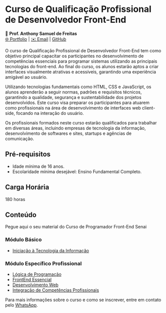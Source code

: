 # Curso de Qualificação Profissional de Desenvolvedor Front-End

🚀 **Prof. Anthony Samuel de Freitas**  
[🌐 Portfolio](https://sammyfreitas.github.io/portfolioSite/) | [✉️ Email](mailto:anthony.freitas@docente.senai.br) | [GitHub](https://github.com/sammyfreitas)

O curso de Qualificação Profissional de Desenvolvedor Front-End tem como objetivo principal capacitar os participantes no desenvolvimento de competências essenciais para programar sistemas utilizando as principais tecnologias do front-end. Ao final do curso, os alunos estarão aptos a criar interfaces visualmente atrativas e acessíveis, garantindo uma experiência amigável ao usuário.

Utilizando tecnologias fundamentais como HTML, CSS e JavaScript, os alunos aprenderão a seguir normas, padrões e requisitos técnicos, garantindo a qualidade, segurança e sustentabilidade dos projetos desenvolvidos. Este curso visa preparar os participantes para atuarem como profissionais na área de desenvolvimento de interfaces web client-side, focando na interação do usuário.

Os profissionais formados neste curso estarão qualificados para trabalhar em diversas áreas, incluindo empresas de tecnologia da informação, desenvolvimento de softwares e sites, startups e agências de comunicação.

## Pré-requisitos
- Idade mínima de 16 anos.
- Escolaridade mínima desejável: Ensino Fundamental Completo.

## Carga Horária
180 horas

## Conteúdo
Pegue aqui o seu material do Curso de Programador Front-End Senai

### Módulo Básico
- [Iniciação à Tecnologia da Informação](./1.tecInfo)

### Módulo Específico Profissional
- [Lógica de Programação](./2.logPgm)
- [FrontEnd Essencial](./3.frontEssenc)
- [Desenvolvimento Web](./4.desWeb)
- [Integração de Competências Profissionais](./5.intProf)

Para mais informações sobre o curso e como se inscrever, entre em contato pelo [WhatsApp](https://api.whatsapp.com/send?text=Cursos%20Firjan%20SENAI:%20http%3A%2F%2Ffirjansenai.com.br%2Fcursorio%2Fportal%2Fdetalhe-do-curso%2Fcursos_02%2Fprogramador-front-end%2F49623%2Fdisponivel).
